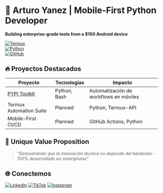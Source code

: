 # 🚀 Arturo Yanez | Mobile-First Python Developer  
**Building enterprise-grade tools from a $100 Android device**  

[![Termux](https://img.shields.io/badge/Termux-000000?style=for-the-badge&logo=linux&logoColor=white)](https://termux.com/)  
[![Python](https://img.shields.io/badge/Python-3776AB?style=for-the-badge&logo=python&logoColor=white)](https://www.python.org/)  
[![GitHub](https://img.shields.io/badge/GitHub-100000?style=for-the-badge&logo=github&logoColor=white)](https://github.com/ArturoYanez)  

## 🔥 Proyectos Destacados  
| **Proyecto** | **Tecnologías** | **Impacto** |  
|--------------|------------------|-------------|  
| [PYPI Toolkit](https://github.com/ArturoYanez/mobile-file-organizer) | Python, Bash | Automatización de workflows en móviles |  
| Termux Automation Suite | Planned | Python, Termux-API | Reducción del 70% en tiempo de configuración |  
| Mobile-First CI/CD | Planned | GitHub Actions, Python | Pipeline de testing en dispositivos limitados |  

## 🧠 Unique Value Proposition  
> *"Demostrando que la innovación técnica no depende del hardware - 100% desarrollado en smartphone"*  

## 🌐 Conectemos  
[![LinkedIn](https://img.shields.io/badge/LinkedIn-0077B5?style=for-the-badge&logo=linkedin&logoColor=white)](https://www.linkedin.com/in/arturoy%C3%A1nez) 
[![TikTok](https://img.shields.io/badge/TikTok-000000?style=for-the-badge&logo=tiktok&logoColor=white)](https://www.tiktok.com/@mobile.code.warrior)
[![Instagram](https://img.shields.io/badge/Instagram-E4405F?style=for-the-badge&logo=instagram&logoColor=white)](https://www.instagram.com/mobile_code_warrior)